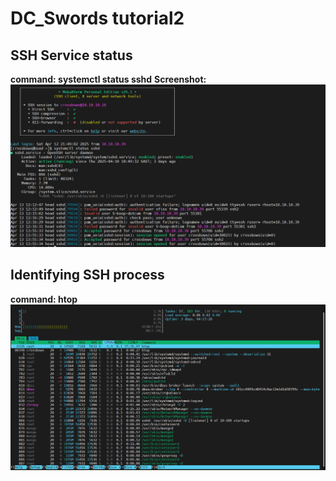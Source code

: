 # DC_Swords tutorial2
## SSH Service status

**command: systemctl status sshd**
**Screenshot:**
![SSH status](tutorial2/screenshots/ssh_service.png)

## Identifying SSH process
**command: htop**
![SSH Process](tutorial2/screenshots/ssh_process.png) 
